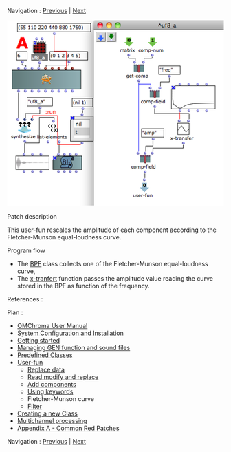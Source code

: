
Navigation : [Previous](04-Using_keywords "page
précédente\(Using keywords\)") | [Next](06-Filter "page
suivante\(Filter\)")

![](../res/uf8_a.png)

Patch description

This user-fun rescales the amplitude of each component according to the
Fletcher-Munson equal-loudness curve.

Program flow

  * The [BPF](http://support-old.ircam.fr/forum-ol-doc/om/om6-manual/co/BPF-BPC "http://support-old.ircam.fr/forum-ol-doc/om/om6-manual/co/BPF-BPC \(nouvelle fenêtre\)") class collects one of the Fletcher-Munson equal-loudness curve,
  * The [x-tranfert](http://support-old.ircam.fr/forum-ol-doc/om/om6-manual/co/Tools "http://support-old.ircam.fr/forum-ol-doc/om/om6-manual/co/Tools \(nouvelle fenêtre\)") function passes the amplitude value reading the curve stored in the BPF as function of the frequency.

References :

Plan :

  * [OMChroma User Manual](OMChroma)
  * [System Configuration and Installation](Installation)
  * [Getting started](Getting_Started)
  * [Managing GEN function and sound files](Managing_GEN_function_and_sound_files)
  * [Predefined Classes](Predefined_classes)
  * [User-fun](User-fun)
    * [Replace data](01-Replace_data)
    * [Read modify and replace](02-Read_modify_and_replace)
    * [Add components](03-Add_components)
    * [Using keywords](04-Using_keywords)
    * Fletcher-Munson curve
    * [Filter](06-Filter)
  * [Creating a new Class](Creating_a_new_Class)
  * [Multichannel processing](06-Multichannel_processing)
  * [Appendix A - Common Red Patches](A-Appendix-A_Common_red_patches)

Navigation : [Previous](04-Using_keywords "page
précédente\(Using keywords\)") | [Next](06-Filter "page
suivante\(Filter\)")
